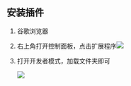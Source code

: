 ## 安装插件

1. 谷歌浏览器

2. 右上角打开控制面板，点击扩展程序![](http://tva1.sinaimg.cn/large/a7164074ly1h2753necatj20eh0c70vr.jpg)

3. 打开开发者模式，加载文件夹即可

   ![](http://tva1.sinaimg.cn/large/a7164074ly1h2752fyfiij21gz04775t.jpg)